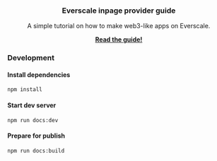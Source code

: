 <p align="center">
    <h3 align="center">Everscale inpage provider guide</h3>
    <p align="center">A simple tutorial on how to make web3-like apps on Everscale.</p>
    <p align="center"><b><a href="https://web3.ever.rs/">Read the guide!</a></b></p>
</p>

### Development

#### Install dependencies
```shell
npm install
```

#### Start dev server
```shell
npm run docs:dev
```

#### Prepare for publish
```shell
npm run docs:build
```
